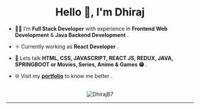 <h1 align="center">Hello 👋, I'm Dhiraj</h2>

- 🧑‍💻 I’m **Full Stack Developer** with experience in **Frontend Web Development** & **Java Backend Development** .

- ⚛️ Currently working as **React Developer** .

- 💬 Lets talk **HTML, CSS, JAVASCRIPT, REACT JS, REDUX, JAVA, SPRINGBOOT or Movies, Series, Anime & Games 😁** .

- 🌐 Visit my **[portfolio](https://dhirajbasavaraju.in/)** to know me better .
<br/>

 <div align="center">
 <img src="https://github-readme-stats.vercel.app/api/top-langs?username=DhirajB7&langs_count=5&hide=dart,CMake,C%2B%2B&locale=en&layout=compact&theme=dracula" alt="DhirajB7" />
   </div>
 <hr/>
